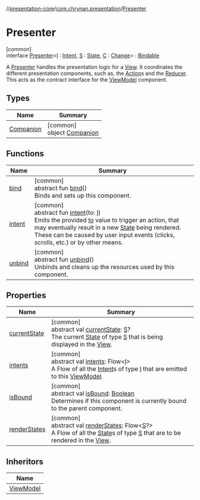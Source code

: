 //[presentation-core](../../../index.md)/[com.chrynan.presentation](../index.md)/[Presenter](index.md)

# Presenter

[common]\
interface [Presenter](index.md)&lt;[I](index.md) : [Intent](../-intent/index.md), [S](index.md) : [State](../-state/index.md), [C](index.md) : [Change](../-change/index.md)&gt; : [Bindable](../-bindable/index.md)

A [Presenter](index.md) handles the presentation logic for a [View](../-view/index.md). It coordinates the different presentation components, such as, the [Action](../-action/index.md)s and the [Reducer](../-reducer/index.md). This acts as the contract interface for the [ViewModel](../-view-model/index.md) component.

## Types

| Name | Summary |
|---|---|
| [Companion](-companion/index.md) | [common]<br>object [Companion](-companion/index.md) |

## Functions

| Name | Summary |
|---|---|
| [bind](../-bindable/bind.md) | [common]<br>abstract fun [bind](../-bindable/bind.md)()<br>Binds and sets up this component. |
| [intent](intent.md) | [common]<br>abstract fun [intent](intent.md)(to: [I](index.md))<br>Emits the provided [to](../-intent/index.md) value to trigger an action, that may eventually result in a new [State](../-state/index.md) being rendered. These can be caused by user input events (clicks, scrolls, etc.) or by other means. |
| [unbind](../-bindable/unbind.md) | [common]<br>abstract fun [unbind](../-bindable/unbind.md)()<br>Unbinds and cleans up the resources used by this component. |

## Properties

| Name | Summary |
|---|---|
| [currentState](current-state.md) | [common]<br>abstract val [currentState](current-state.md): [S](index.md)?<br>The current [State](../-state/index.md) of type [S](index.md) that is being displayed in the [View](../-view/index.md). |
| [intents](intents.md) | [common]<br>abstract val [intents](intents.md): Flow&lt;[I](index.md)&gt;<br>A Flow of all the [Intent](../-intent/index.md)s of type [I](index.md) that are emitted to this [ViewModel](../-view-model/index.md). |
| [isBound](../-bindable/is-bound.md) | [common]<br>abstract val [isBound](../-bindable/is-bound.md): [Boolean](https://kotlinlang.org/api/latest/jvm/stdlib/kotlin/-boolean/index.html)<br>Determines if this component is currently bound to the parent component. |
| [renderStates](render-states.md) | [common]<br>abstract val [renderStates](render-states.md): Flow&lt;[S](index.md)?&gt;<br>A Flow of all the [State](../-state/index.md)s of type [S](index.md) that are to be rendered in the [View](../-view/index.md). |

## Inheritors

| Name |
|---|
| [ViewModel](../-view-model/index.md) |
